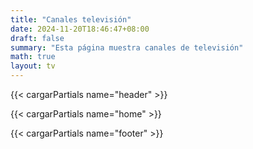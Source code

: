```yaml
---
title: "Canales televisión"
date: 2024-11-20T18:46:47+08:00
draft: false
summary: "Esta página muestra canales de televisión"
math: true
layout: tv
---
```

{{< cargarPartials name="header" >}}

{{< cargarPartials name="home" >}}

{{< cargarPartials name="footer" >}}